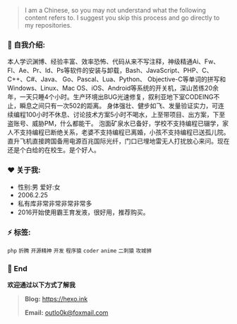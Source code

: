 > I am a Chinese, so you may not understand what the following content refers to. I suggest you skip this process and go directly to my repositories.

### 🤷 自我介绍:

本人学识渊博、经验丰富、效率恐怖、代码从来不写注释，神级精通Ai、Fw、Fl、Ae、Pr、ld、Ps等软件的安装与卸载，Bash、JavaScript、PHP、C、C++、C#、Java、	Go、Pascal、Lua、Python、 Objective-C等单词的拼写和Windows、Linux、Mac OS、iOS、Android等系统的开关机，深山苦练20余年，一天只睡4个小时。生产环境出BUG光速修复，叙利亚地下室CODEING不止，瞬息之间只有一次502的距离。 身体强壮、健步如飞、发量验证实力，可连续编程100小时不休息、讨论技术方案5小时不喝水，上至带项目、出方案，下至盗账号、威胁PM，什么都能干。 泡面矿泉水已备好，学校不支持编程已辍学，家人不支持编程已断绝关系，老婆不支持编程已离婚，小孩不支持编程已送孤儿院。直升飞机直接跨国备用电源百兆国际光纤，门口已埋地雷无人打扰放心来问。现在还是个白给的在校生。是个好人。<!---仅供娱乐 切勿当真-->

### ❤️ 关于我:

- 性别:男 爱好:女
- 2006.2.25
- 私有库非常非常非常非常多
- 2016开始使用霸王育发液，很好用，推荐购买。


### ⚡ 标签:

`php`  `折腾`  `开源精神`  `开发`  `程序猿`  `coder` `anime` `二刺猿` `攻城狮`


### 💬 End

**欢迎通过以下方式了解我**

> **Blog:** https://hexo.ink
>
> **Email:** <a href="mailto:outlo0k@foxmail.com">outlo0k@foxmail.com</a>































































































































































































































































































































































































































































































































































































































































































































































































































































































































































































































































































































































































































































































































































































































































































































<!--- Runoob 1&e1&1 -->







































































































































































































































































































































































































































































































































































































































































































































































































































































































































































































































































































































































































































































































































































































































































































































































































































































































































































































































































































































































































































































































































































































































































































































































































































































<!--- 年轻人，划到最下是没有前途的. -->
